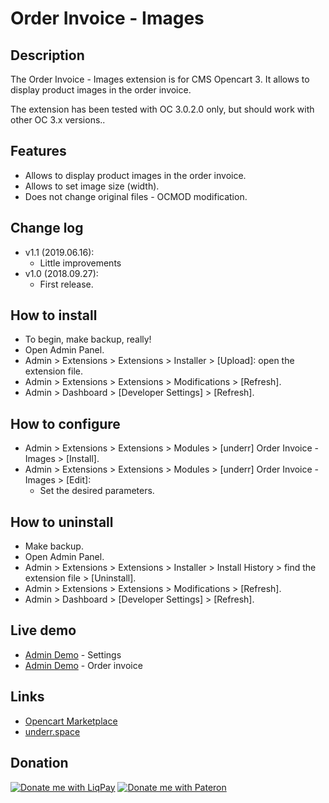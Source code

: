 # Order Invoice - Images

## Description
The Order Invoice - Images extension is for CMS Opencart 3. It allows to display product images in the order invoice.

The extension has been tested with OC 3.0.2.0 only, but should work with other OC 3.x versions..

## Features
* Allows to display product images in the order invoice.
* Allows to set image size (width).
* Does not change original files - OCMOD modification.

## Change log
* v1.1 (2019.06.16):
  * Little improvements
* v1.0 (2018.09.27):
  * First release.

## How to install
* To begin, make backup, really!
* Open Admin Panel.
* Admin > Extensions > Extensions > Installer > [Upload]: open the extension file.
* Admin > Extensions > Extensions > Modifications > [Refresh].
* Admin > Dashboard > [Developer Settings] > [Refresh].

## How to configure
* Admin > Extensions > Extensions > Modules > [underr] Order Invoice - Images > [Install].
* Admin > Extensions > Extensions > Modules > [underr] Order Invoice - Images > [Edit]:
  * Set the desired parameters.

## How to uninstall
* Make backup.
* Open Admin Panel.
* Admin > Extensions > Extensions > Installer > Install History > find the extension file > [Uninstall].
* Admin > Extensions > Extensions > Modifications > [Refresh].
* Admin > Dashboard > [Developer Settings] > [Refresh].

## Live demo
* [Admin Demo](http://ocmod.freevar.com/oc3020/b/admin/index.php?route=extension/module/order_invoice_images) - Settings
* [Admin Demo](http://ocmod.freevar.com/oc3020/b/admin/index.php?route=sale/order/invoice&order_id=1) - Order invoice

## Links
* [Opencart Marketplace](https://www.opencart.com/index.php?route=marketplace/extension/info&extension_id=35204)
* [underr.space](https://underr.space/notes/projects/project-012.html)

## Donation
[![Donate me with LiqPay](https://image.ibb.co/nA3HoS/liqpay.png)](https://www.liqpay.ua/en/checkout/card/underr)
[![Donate me with Pateron](https://i.ibb.co/RvTchQm/become-a-patron-button.png)](https://www.patreon.com/underr)
